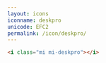 ```yaml
---
layout: icons
iconname: deskpro
unicode: EFC2
permalink: /icon/deskpro/
---
```


``` html
<i class="mi mi-deskpro"></i>
```
